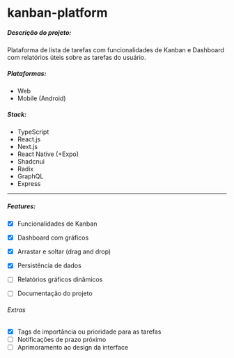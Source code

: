 # kanban-platform

##### Descrição do projeto:

Plataforma de lista de tarefas com funcionalidades de Kanban e Dashboard com relatórios úteis sobre as tarefas do usuário.

##### Plataformas:
- Web
- Mobile (Android)

##### Stack:
- TypeScript
- React.js
- Next.js
- React Native (+Expo)
- Shadcnui
- Radix
- GraphQL
- Express

---

##### Features:
- [x] Funcionalidades de Kanban 
- [x] Dashboard com gráficos
- [x] Arrastar e soltar (drag and drop)
- [x] Persistência de dados
- [ ] Relatórios gráficos dinâmicos
- [ ] Documentação do projeto


###### Extras
- [x] Tags de importância ou prioridade para as tarefas
- [ ] Notificações de prazo próximo
- [ ] Aprimoramento ao design da interface